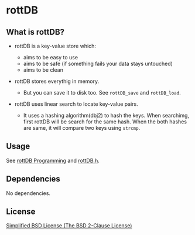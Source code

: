 rottDB
======

What is rottDB?
---------------
* rottDB is a key-value store which:
	* aims to be easy to use
	* aims to be safe (if something fails your data stays untouched)
	* aims to be clean

* rottDB stores everythig in memory.
	* But you can save it to disk too. See `rottDB_save` and `rottDB_load`.

* rottDB uses linear search to locate key-value pairs.
	* It uses a hashing algorithm(dbj2) to hash the keys. When searchimg, first
	rottDB will be search for the same hash. When the both hashes are same, it
	will compare two keys using `strcmp`.

Usage
-----
See [rottDB Programming](https://github.com/boraalper4/rottDB/blob/master/docs/rottDB_Programming.md) and [rottDB.h](https://github.com/boraalper4/rottDB/blob/master/src/rottDB.h).

Dependencies
------------
No dependencies.

License
-------
[Simplified BSD License (The BSD 2-Clause License)](https://github.com/boraalper4/rottDB/blob/master/LICENSE)
